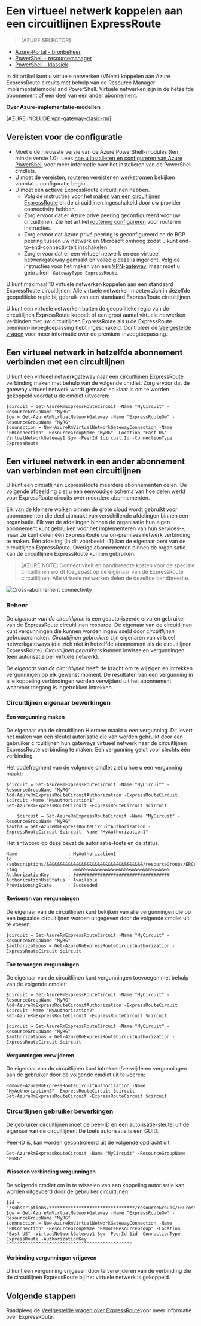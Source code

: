<properties 
   pageTitle="Een virtueel netwerk koppelen aan een circuitlijnen ExpressRoute via PowerShell | Microsoft Azure"
   description="Dit document bevat een overzicht van het virtuele netwerken (VNets) koppelen aan ExpressRoute circuits met behulp van de Resource Manager implementatiemodel and PowerShell."
   services="expressroute"
   documentationCenter="na"
   authors="ganesr"
   manager="carmonm"
   editor=""
   tags="azure-resource-manager"/>
<tags 
   ms.service="expressroute"
   ms.devlang="na"
   ms.topic="article"
   ms.tgt_pltfrm="na"
   ms.workload="infrastructure-services"
   ms.date="10/10/2016"
   ms.author="ganesr" />

# <a name="link-a-virtual-network-to-an-expressroute-circuit"></a>Een virtueel netwerk koppelen aan een circuitlijnen ExpressRoute

> [AZURE.SELECTOR]
- [Azure-Portal - bronbeheer](expressroute-howto-linkvnet-portal-resource-manager.md)
- [PowerShell - resourcemanager](expressroute-howto-linkvnet-arm.md)
- [PowerShell - klassiek](expressroute-howto-linkvnet-classic.md)


In dit artikel kunt u virtuele netwerken (VNets) koppelen aan Azure ExpressRoute circuits met behulp van de Resource Manager implementatiemodel and PowerShell. Virtuele netwerken zijn in de hetzelfde abonnement of een deel van een ander abonnement.

**Over Azure-implementatie-modellen**

[AZURE.INCLUDE [vpn-gateway-clasic-rm](../../includes/vpn-gateway-classic-rm-include.md)] 

## <a name="configuration-prerequisites"></a>Vereisten voor de configuratie

- Moet u de nieuwste versie van de Azure PowerShell-modules (ten minste versie 1.0). Lees [hoe u installeren en configureren van Azure PowerShell](../powershell-install-configure.md) voor meer informatie over het installeren van de PowerShell-cmdlets.
- U moet de [vereisten](expressroute-prerequisites.md), [routeren vereisten](expressroute-routing.md)en [werkstromen](expressroute-workflows.md) bekijken voordat u configuratie begint.
- U moet een actieve ExpressRoute circuitlijnen hebben. 
    - Volg de instructies voor het [maken van een circuitlijnen ExpressRoute](expressroute-howto-circuit-arm.md) en de circuitlijnen ingeschakeld door uw provider connectivity hebben. 
    - Zorg ervoor dat er Azure privé peering geconfigureerd voor uw circuitlijnen. Zie het artikel [routering configureren](expressroute-howto-routing-arm.md) voor routeren instructies. 
    - Zorg ervoor dat Azure privé peering is geconfigureerd en de BGP peering tussen uw netwerk en Microsoft omhoog zodat u kunt end-to-end-connectiviteit inschakelen.
    - Zorg ervoor dat er een virtueel netwerk en een virtueel netwerkgateway gemaakt en volledig deze is ingericht. Volg de instructies voor het maken van een [VPN-gateway](../articles/vpn-gateway/vpn-gateway-create-site-to-site-rm-powershell.md), maar moet u gebruiken `-GatewayType ExpressRoute`.

U kunt maximaal 10 virtuele netwerken koppelen aan een standaard ExpressRoute circuitlijnen. Alle virtuele netwerken moeten zich in dezelfde geopolitieke regio bij gebruik van een standaard ExpressRoute circuitlijnen. 

U kunt een virtuele netwerken buiten de geopolitieke regio van de circuitlijnen ExpressRoute koppelt of een groot aantal virtuele netwerken verbinden met uw circuitlijnen ExpressRoute als u de ExpressRoute premium-invoegtoepassing hebt ingeschakeld. Controleer de [Veelgestelde vragen](expressroute-faqs.md) voor meer informatie over de premium-invoegtoepassing.

## <a name="connect-a-virtual-network-in-the-same-subscription-to-a-circuit"></a>Een virtueel netwerk in hetzelfde abonnement verbinden met een circuitlijnen

U kunt een virtueel netwerkgateway naar een circuitlijnen ExpressRoute verbinding maken met behulp van de volgende cmdlet. Zorg ervoor dat de gateway virtueel netwerk wordt gemaakt en klaar is om te worden gekoppeld voordat u de cmdlet uitvoeren:

    $circuit = Get-AzureRmExpressRouteCircuit -Name "MyCircuit" -ResourceGroupName "MyRG"
    $gw = Get-AzureRmVirtualNetworkGateway -Name "ExpressRouteGw" -ResourceGroupName "MyRG"
    $connection = New-AzureRmVirtualNetworkGatewayConnection -Name "ERConnection" -ResourceGroupName "MyRG" -Location "East US" -VirtualNetworkGateway1 $gw -PeerId $circuit.Id -ConnectionType ExpressRoute

## <a name="connect-a-virtual-network-in-a-different-subscription-to-a-circuit"></a>Een virtueel netwerk in een ander abonnement van verbinden met een circuitlijnen

U kunt een circuitlijnen ExpressRoute meerdere abonnementen delen. De volgende afbeelding ziet u een eenvoudige schema van hoe delen werkt voor ExpressRoute circuits over meerdere abonnementen.

Elk van de kleinere wolken binnen de grote cloud wordt gebruikt voor abonnementen die deel uitmaakt van verschillende afdelingen binnen een organisatie. Elk van de afdelingen binnen de organisatie hun eigen abonnement kunt gebruiken voor het implementeren van hun services--, maar ze kunt delen één ExpressRoute uw on-premises netwerk verbinding te maken. Één afdeling (in dit voorbeeld: IT) kan de eigenaar bent van de circuitlijnen ExpressRoute. Overige abonnementen binnen de organisatie kan de circuitlijnen ExpressRoute kunnen gebruiken.

>[AZURE.NOTE] Connectiviteit en bandbreedte kosten voor de speciale circuitlijnen wordt toegepast op de eigenaar van de ExpressRoute circuitlijnen. Alle virtuele netwerken delen de dezelfde bandbreedte.

![Cross-abonnement connectivity](./media/expressroute-howto-linkvnet-classic/cross-subscription.png)

### <a name="administration"></a>Beheer

De *eigenaar van de circuitlijnen* is een geautoriseerde ervaren gebruiker van de ExpressRoute circuitlijnen resource. De eigenaar van de circuitlijnen kunt vergunningen die kunnen worden ingewisseld door *circuitlijnen gebruikers*maken. *Circuitlijnen gebruikers* zijn eigenaren van virtueel netwerkgateways (die zich niet in hetzelfde abonnement als de circuitlijnen ExpressRoute). *Circuitlijnen gebruikers* kunnen inwisselen vergunningen (één autorisatie per virtuele netwerk).

De *eigenaar van de circuitlijnen* heeft de kracht om te wijzigen en intrekken vergunningen op elk gewenst moment. De resultaten van een vergunning in alle koppeling verbindingen worden verwijderd uit het abonnement waarvoor toegang is ingetrokken intrekken.

### <a name="circuit-owner-operations"></a>Circuitlijnen eigenaar bewerkingen 

#### <a name="creating-an-authorization"></a>Een vergunning maken
    
De eigenaar van de circuitlijnen Hiermee maakt u een vergunning. Dit levert het maken van een sleutel autorisatie die kan worden gebruikt door een gebruiker circuitlijnen hun gateways virtueel netwerk naar de circuitlijnen ExpressRoute verbinding te maken. Een vergunning geldt voor slechts één verbinding.

Het codefragment van de volgende cmdlet ziet u hoe u een vergunning maakt:

    $circuit = Get-AzureRmExpressRouteCircuit -Name "MyCircuit" -ResourceGroupName "MyRG"
    Add-AzureRmExpressRouteCircuitAuthorization -ExpressRouteCircuit $circuit -Name "MyAuthorization1"
    Set-AzureRmExpressRouteCircuit -ExpressRouteCircuit $circuit

        $circuit = Get-AzureRmExpressRouteCircuit -Name "MyCircuit" -ResourceGroupName "MyRG"
    $auth1 = Get-AzureRmExpressRouteCircuitAuthorization -ExpressRouteCircuit $circuit -Name "MyAuthorization1"
        

Het antwoord op deze bevat de autorisatie-toets en de status:

    Name                   : MyAuthorization1
    Id                     : /subscriptions/&&&&&&&&&&&&&&&&&&&&&&&&&&&&&&&&&&&&/resourceGroups/ERCrossSubTestRG/providers/Microsoft.Network/expressRouteCircuits/CrossSubTest/authorizations/MyAuthorization1
    Etag                   : &&&&&&&&&&&&&&&&&&&&&&&&&&&&&&&&&&&& 
    AuthorizationKey       : ####################################
    AuthorizationUseStatus : Available
    ProvisioningState      : Succeeded

        

#### <a name="reviewing-authorizations"></a>Reviseren van vergunningen

De eigenaar van de circuitlijnen kunt bekijken van alle vergunningen die op een bepaalde circuitlijnen worden uitgegeven door de volgende cmdlet uit te voeren:

    $circuit = Get-AzureRmExpressRouteCircuit -Name "MyCircuit" -ResourceGroupName "MyRG"
    $authorizations = Get-AzureRmExpressRouteCircuitAuthorization -ExpressRouteCircuit $circuit
    

#### <a name="adding-authorizations"></a>Toe te voegen vergunningen

De eigenaar van de circuitlijnen kunt vergunningen toevoegen met behulp van de volgende cmdlet:

    $circuit = Get-AzureRmExpressRouteCircuit -Name "MyCircuit" -ResourceGroupName "MyRG"
    Add-AzureRmExpressRouteCircuitAuthorization -ExpressRouteCircuit $circuit -Name "MyAuthorization2"
    Set-AzureRmExpressRouteCircuit -ExpressRouteCircuit $circuit
    
    $circuit = Get-AzureRmExpressRouteCircuit -Name "MyCircuit" -ResourceGroupName "MyRG"
    $authorizations = Get-AzureRmExpressRouteCircuitAuthorization -ExpressRouteCircuit $circuit

    
#### <a name="deleting-authorizations"></a>Vergunningen verwijderen

De eigenaar van de circuitlijnen kunt intrekken/verwijderen vergunningen aan de gebruiker door de volgende cmdlet uit te voeren:

    Remove-AzureRmExpressRouteCircuitAuthorization -Name "MyAuthorization2" -ExpressRouteCircuit $circuit
    Set-AzureRmExpressRouteCircuit -ExpressRouteCircuit $circuit    

### <a name="circuit-user-operations"></a>Circuitlijnen gebruiker bewerkingen

De gebruiker circuitlijnen moet de peer-ID en een autorisatie-sleutel uit de eigenaar van de circuitlijnen. De toets autorisatie is een GUID.

Peer-ID is, kan worden gecontroleerd uit de volgende opdracht uit.

    Get-AzureRmExpressRouteCircuit -Name "MyCircuit" -ResourceGroupName "MyRG"

#### <a name="redeeming-connection-authorizations"></a>Wisselen verbinding vergunningen

De volgende cmdlet om in te wisselen van een koppeling autorisatie kan worden uitgevoerd door de gebruiker circuitlijnen:

    $id = "/subscriptions/********************************/resourceGroups/ERCrossSubTestRG/providers/Microsoft.Network/expressRouteCircuits/MyCircuit"  
    $gw = Get-AzureRmVirtualNetworkGateway -Name "ExpressRouteGw" -ResourceGroupName "MyRG"
    $connection = New-AzureRmVirtualNetworkGatewayConnection -Name "ERConnection" -ResourceGroupName "RemoteResourceGroup" -Location "East US" -VirtualNetworkGateway1 $gw -PeerId $id -ConnectionType ExpressRoute -AuthorizationKey "^^^^^^^^^^^^^^^^^^^^^^^^^^^^^^^^^^^^^^^^^^^^^"

#### <a name="releasing-connection-authorizations"></a>Verbinding vergunningen vrijgeven

U kunt een vergunning vrijgeven door te verwijderen van de verbinding die de circuitlijnen ExpressRoute bij het virtuele netwerk is gekoppeld.

## <a name="next-steps"></a>Volgende stappen

Raadpleeg de [Veelgestelde vragen over ExpressRoute](expressroute-faqs.md)voor meer informatie over ExpressRoute.
